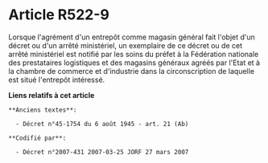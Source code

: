 # Article R522-9

Lorsque l'agrément d'un entrepôt comme magasin général fait l'objet d'un décret ou d'un arrêté ministériel, un exemplaire de
ce décret ou de cet arrêté ministériel est notifié par les soins du préfet à la Fédération nationale des prestataires
logistiques et des magasins généraux agréés par l'Etat et à la chambre de commerce et d'industrie dans la circonscription de
laquelle est situé l'entrepôt intéressé.

**Liens relatifs à cet article**

	**Anciens textes**:

	  - Décret n°45-1754 du 6 août 1945 - art. 21 (Ab)

	**Codifié par**:

	  - Décret n°2007-431 2007-03-25 JORF 27 mars 2007
